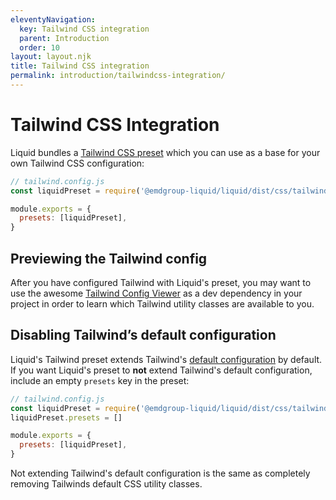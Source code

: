 ```yaml
---
eleventyNavigation:
  key: Tailwind CSS integration
  parent: Introduction
  order: 10
layout: layout.njk
title: Tailwind CSS integration
permalink: introduction/tailwindcss-integration/
---
```



# Tailwind CSS Integration

Liquid bundles a [Tailwind CSS preset](https://tailwindcss.com/docs/presets) which you can use as a base for your own Tailwind CSS configuration:

```js
// tailwind.config.js
const liquidPreset = require('@emdgroup-liquid/liquid/dist/css/tailwind-preset.js')

module.exports = {
  presets: [liquidPreset],
}
```

## Previewing the Tailwind config

After you have configured Tailwind with Liquid's preset, you may want to use the awesome [Tailwind Config Viewer](https://www.npmjs.com/package/tailwind-config-viewer) as a dev dependency in your project in order to learn which Tailwind utility classes are available to you.

## Disabling Tailwind’s default configuration

Liquid's Tailwind preset extends Tailwind's [default configuration](https://unpkg.com/browse/tailwindcss@%5E2/stubs/defaultConfig.stub.js) by default. If you want Liquid's preset to **not** extend Tailwind's default configuration, include an empty `presets` key in the preset: 

```js
// tailwind.config.js
const liquidPreset = require('@emdgroup-liquid/liquid/dist/css/tailwind-preset.js')
liquidPreset.presets = []

module.exports = {
  presets: [liquidPreset],
}
```

<ld-notice headline="Note" mode="warning">
  Not extending Tailwind's default configuration is the same as completely removing Tailwinds default CSS utility classes.
</ld-notice>

<docs-page-nav prev-href="introduction/react-bindings/" next-title="Design tokens" next-href="introduction/design-tokens/"></docs-page-nav>
